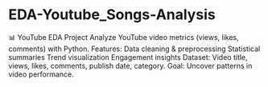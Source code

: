 # EDA-Youtube_Songs-Analysis
📊 YouTube EDA Project  Analyze YouTube video metrics (views, likes, comments) with Python. Features:  Data cleaning &amp; preprocessing  Statistical summaries  Trend visualization  Engagement insights  Dataset: Video title, views, likes, comments, publish date, category.  Goal: Uncover patterns in video performance.
